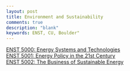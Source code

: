 ```yaml
---
layout: post
title: Environment and Sustainability
comments: true
description: "blank"
keywords: ENST, CU, Boulder"
---
```

<body>
	<div><a href="../pages/ENST-5000">ENST 5000: Energy Systems and Technologies</a></div>
	<div><a href="../pages/ENST-5001">ENST 5001: Energy Policy in the 21st Century</a></div>
	<div><a href="../pages/ENST-5002">ENST 5002: The Business of Sustainable Energy</a></div>
</body>